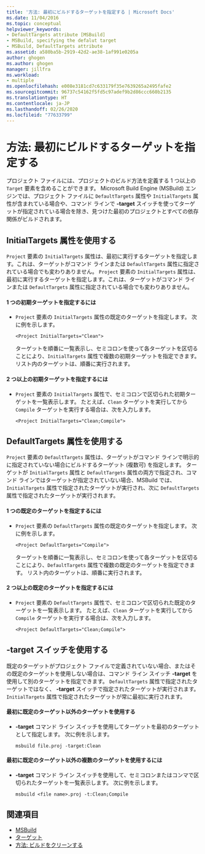 ```yaml
---
title: '方法: 最初にビルドするターゲットを指定する | Microsoft Docs'
ms.date: 11/04/2016
ms.topic: conceptual
helpviewer_keywords:
- DefaultTargets attribute [MSBuild]
- MSBuild, specifying the defalut target
- MSBuild, DefaultTargets attribute
ms.assetid: a580ba5b-2919-42d2-ae38-1af991e0205a
author: ghogen
ms.author: ghogen
manager: jillfra
ms.workload:
- multiple
ms.openlocfilehash: e008e3181cd7c633179f35e7639265a2495fafe2
ms.sourcegitcommit: 96737c54162f5fd5c97adef9b2d86ccc660b2135
ms.translationtype: HT
ms.contentlocale: ja-JP
ms.lasthandoff: 02/26/2020
ms.locfileid: "77633799"
---
```

# <a name="how-to-specify-which-target-to-build-first"></a>方法: 最初にビルドするターゲットを指定する

プロジェクト ファイルには、プロジェクトのビルド方法を定義する 1 つ以上の `Target` 要素を含めることができます。 Microsoft Build Engine (MSBuild) エンジンでは、プロジェクト ファイルに `DefaultTargets` 属性や `InitialTargets` 属性が含まれている場合や、コマンド ラインで **-target** スイッチを使ってターゲットが指定されている場合を除き、見つけた最初のプロジェクトとすべての依存関係がビルドされます。
## <a name="use-the-initialtargets-attribute"></a>InitialTargets 属性を使用する

 `Project` 要素の `InitialTargets` 属性は、最初に実行するターゲットを指定します。これは、ターゲットがコマンド ラインまたは `DefaultTargets` 属性に指定されている場合でも変わりありません。
`Project` 要素の `InitialTargets` 属性は、最初に実行するターゲットを指定します。これは、ターゲットがコマンド ラインまたは `DefaultTargets` 属性に指定されている場合でも変わりありません。

#### <a name="to-specify-one-initial-target"></a>1 つの初期ターゲットを指定するには

- `Project` 要素の `InitialTargets` 属性の既定のターゲットを指定します。 次に例を示します。

   `<Project InitialTargets="Clean">`

  ターゲットを順番に一覧表示し、セミコロンを使って各ターゲットを区切ることにより、`InitialTargets` 属性で複数の初期ターゲットを指定できます。 リスト内のターゲットは、順番に実行されます。

#### <a name="to-specify-more-than-one-initial-target"></a>2 つ以上の初期ターゲットを指定するには

- `Project` 要素の `InitialTargets` 属性で、セミコロンで区切られた初期ターゲットを一覧表示します。 たとえば、`Clean` ターゲットを実行してから `Compile` ターゲットを実行する場合は、次を入力します。

     `<Project InitialTargets="Clean;Compile">`

## <a name="use-the-defaulttargets-attribute"></a>DefaultTargets 属性を使用する

 `Project` 要素の `DefaultTargets` 属性は、ターゲットがコマンド ラインで明示的に指定されていない場合にビルドするターゲット (複数可) を指定します。 ターゲットが `InitialTargets` 属性と `DefaultTargets` 属性の両方で指定され、コマンド ラインではターゲットが指定されていない場合、MSBuild では、`InitialTargets` 属性で指定されたターゲットが実行され、次に `DefaultTargets` 属性で指定されたターゲットが実行されます。

#### <a name="to-specify-one-default-target"></a>1 つの既定のターゲットを指定するには

- `Project` 要素の `DefaultTargets` 属性の既定のターゲットを指定します。 次に例を示します。

   `<Project DefaultTargets="Compile">`

  ターゲットを順番に一覧表示し、セミコロンを使って各ターゲットを区切ることにより、`DefaultTargets` 属性で複数の既定のターゲットを指定できます。 リスト内のターゲットは、順番に実行されます。

#### <a name="to-specify-more-than-one-default-target"></a>2 つ以上の既定のターゲットを指定するには

- `Project` 要素の `DefaultTargets` 属性で、セミコロンで区切られた既定のターゲットを一覧表示します。 たとえば、`Clean` ターゲットを実行してから `Compile` ターゲットを実行する場合は、次を入力します。

     `<Project DefaultTargets="Clean;Compile">`

## <a name="use-the--target-switch"></a>-target スイッチを使用する

 既定のターゲットがプロジェクト ファイルで定義されていない場合、またはその既定のターゲットを使用しない場合は、コマンド ライン スイッチ **-target** を使用して別のターゲットを指定できます。 `DefaultTargets` 属性で指定されたターゲットではなく、 **-target** スイッチで指定されたターゲットが実行されます。 `InitialTargets` 属性で指定されたターゲットが常に最初に実行されます。

#### <a name="to-use-a-target-other-than-the-default-target-first"></a>最初に既定のターゲット以外のターゲットを使用する

- **-target** コマンド ライン スイッチを使用してターゲットを最初のターゲットとして指定します。 次に例を示します。

     `msbuild file.proj -target:Clean`

#### <a name="to-use-several-targets-other-than-the-default-targets-first"></a>最初に既定のターゲット以外の複数のターゲットを使用するには

- **-target** コマンド ライン スイッチを使用して、セミコロンまたはコンマで区切られたターゲットを一覧表示します。 次に例を示します。

     `msbuild <file name>.proj -t:Clean;Compile`

## <a name="see-also"></a>関連項目

- [MSBuild](../msbuild/msbuild.md)
- [ターゲット](../msbuild/msbuild-targets.md)
- [方法: ビルドをクリーンする](../msbuild/how-to-clean-a-build.md)
